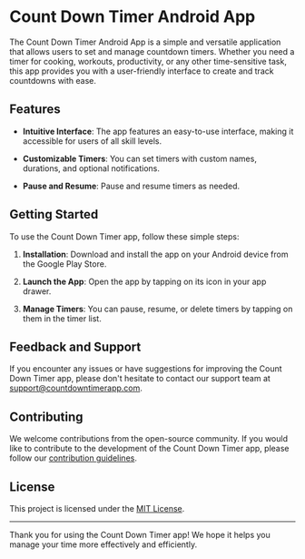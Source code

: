 # Count Down Timer Android App

The Count Down Timer Android App is a simple and versatile application that allows users to set and manage countdown timers. Whether you need a timer for cooking, workouts, productivity, or any other time-sensitive task, this app provides you with a user-friendly interface to create and track countdowns with ease.

## Features

- **Intuitive Interface**: The app features an easy-to-use interface, making it accessible for users of all skill levels.

- **Customizable Timers**: You can set timers with custom names, durations, and optional notifications.

- **Pause and Resume**: Pause and resume timers as needed.

## Getting Started

To use the Count Down Timer app, follow these simple steps:

1. **Installation**: Download and install the app on your Android device from the Google Play Store.

2. **Launch the App**: Open the app by tapping on its icon in your app drawer.

3. **Manage Timers**: You can pause, resume, or delete timers by tapping on them in the timer list.

## Feedback and Support

If you encounter any issues or have suggestions for improving the Count Down Timer app, please don't hesitate to contact our support team at [support@countdowntimerapp.com](mailto:support@countdowntimerapp.com).

## Contributing

We welcome contributions from the open-source community. If you would like to contribute to the development of the Count Down Timer app, please follow our [contribution guidelines](CONTRIBUTING.md).

## License

This project is licensed under the [MIT License](LICENSE.md).

---

Thank you for using the Count Down Timer app! We hope it helps you manage your time more effectively and efficiently.
